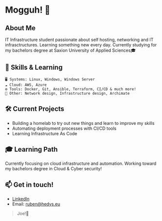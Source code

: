 # Mogguh! 👋 

## About Me
IT Infrastructure student passionate about self hosting, networking and IT infrasctructures. Learning something new every day.
Currently studying for my bachelors degree at Saxion University of Applied Sciences🎓

## 🔧 Skills & Learning
```
🖥️ Systems: Linux, Windows, Windows Server
☁️ Cloud: AWS, Azure
⚙️ Tools: Docker, Git, Ansible, Terraform, CI/CD & much more!
🧰 Other: Network design, Infrastructure design, Archimate
```

## 🛠️ Current Projects
- Building a homelab to try out new things and learn to improve my skills
- Automating deployment processes with CI/CD tools
- Learning Infrastructure As Code

## 🎓 Learning Path
Currently focusing on cloud infrastructure and automation. Working toward my bachelors degree in Cloud & Cyber security!

## 📫 Get in touch!
- [LinkedIn](https://www.linkedin.com/in/ruben-van-dam-76a89b17a/)
- Email: ruben@hedys.eu

> Joe!👋 
